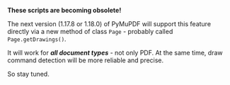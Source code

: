 **These scripts are becoming obsolete!**

The next version (1.17.8 or 1.18.0) of PyMuPDF will support this feature directly via a new method of class ``Page`` - probably called ``Page.getDrawings()``.

It will work for **_all document types_** - not only PDF. At the same time, draw command detection will be more reliable and precise.

So stay tuned.
